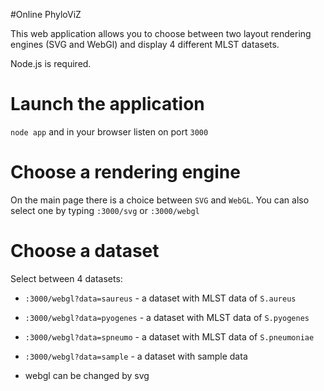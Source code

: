 #Online PhyloViZ

This web application allows you to choose between two layout rendering engines (SVG and WebGl) and display 4 different MLST datasets.

Node.js is required.

Launch the application
======================

`node app` and in your browser listen on port `3000`

Choose a rendering engine
=========================

On the main page there is a choice between `SVG` and `WebGL`. You can also select one by typing `:3000/svg` or `:3000/webgl`

Choose a dataset
================

Select between 4 datasets:

* `:3000/webgl?data=saureus` - a dataset with MLST data of `S.aureus`
* `:3000/webgl?data=pyogenes` - a dataset with MLST data of `S.pyogenes`
* `:3000/webgl?data=spneumo` - a dataset with MLST data of `S.pneumoniae`
* `:3000/webgl?data=sample` - a dataset with sample data

* webgl can be changed by svg